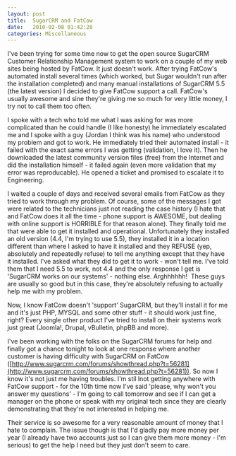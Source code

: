 ```yaml
---
layout: post
title:  SugarCRM and FatCow
date:   2010-02-08 01:42:28
categories: Miscellaneous
---
```

I've been trying for some time now to get the open source SugarCRM Customer Relationship Management system to work on a couple of my web sites being hosted by FatCow. It just doesn't work. After trying FatCow's automated install several times (which worked, but Sugar wouldn't run after the installation completed) and many manual installations of SugarCRM 5.5 (the latest version) I decided to give FatCow support a call. FatCow's usually awesome and sine they're giving me so much for very little money, I try not to call them too often.

I spoke with a tech who told me what I was asking for was more complicated than he could handle (I like honesty) he immediately escalated me and I spoke with a guy (Jordan I think was his name) who understood my problem and got to work. He immediately tried their automated install - it failed with the exact same errors I was getting (validation, I love it). Then he downloaded the latest community version files (free) from the Internet and did the installation himself - it failed again (even more validation that my error was reproducable). He opened a ticket and promised to escalate it to Engineering.

I waited a couple of days and received several emails from FatCow as they tried to work through my problem. Of course, some of the messages I got were related to the technicians just not reading the case history (I hate that and FatCow does it all the time - phone support is AWESOME, but dealing with online support is HORRIBLE for that reason alone). They finally told me that were able to get it installed and operational. Unfortunately they installed an old version (4.4, I'm trying to use 5.5), they installed it in a location different than where I asked to have it installed and they REFUSE (yep, absolutely and repeatedly refuse) to tell me anything except that they have it installed. I've asked what they did to get it to work - won't tell me. I've told them that I need 5.5 to work, not 4.4 and the only response I get is 'SugarCRM works on our systems' - nothing else. Arghhhhhh!  These guys are usually so good but in this case, they're absolutely refusing to actually help me with my problem.

Now, I know FatCow doesn't 'support' SugarCRM, but they'll install it for me and it's just PHP, MYSQL and some other stuff - it should work just fine, right? Every single other product I've tried to install on their systems work just great (Joomla!, Drupal, vBulletin, phpBB and more).

I've been working with the folks on the SugarCRM forums for help and finally got a chance tonight to look at one response where another customer is having difficulty with SugarCRM on FatCow ([http://www.sugarcrm.com/forums/showthread.php?t=56281](http://www.sugarcrm.com/forums/showthread.php?t=56281)). So now I know it's not just me having troubles. I'm stil lnot getting anywhere with FatCow support - for the 10th time now I've said 'please, why won't you answer my questions' - I'm going to call tomorrow and see if I can get a manager on the phone or speak with my original tech since they are clearly demonstrating that they're not interested in helping me.

Their service is so awesome for a very reasonable amount of money that I hate to complain. The issue though is that I'd gladly pay more money per year (I already have two accounts just so I can give them more money - I'm serious) to get the help I need but they just don't seem to care.